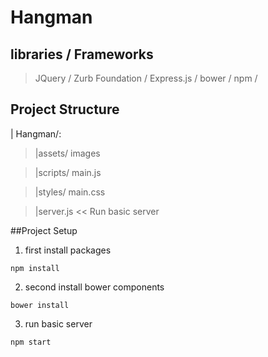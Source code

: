 # Hangman #

## libraries / Frameworks ##
> JQuery /
> Zurb Foundation /
> Express.js /
> bower /
> npm /


## Project Structure ##
  | Hangman/:
  > |assets/
        images

  > |scripts/
        main.js

  > |styles/
        main.css
        
  > |server.js  << Run basic server



##Project Setup
1. first install packages
```
npm install
```
2. second install bower components
```
bower install
```
3. run basic server
```
npm start
```
